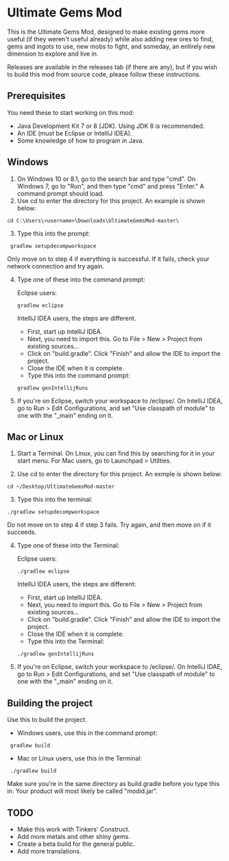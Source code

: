 # Ultimate Gems Mod

This is the Ultimate Gems Mod, designed to make existing gems more useful (if they weren't useful already) while also adding new ores to find, gems and ingots to use, new mobs to fight, and someday, an entirely new dimension to explore and live in.

Releases are available in the releases tab (if there are any), but if you wish to build this mod from source code, please follow these instructions.

## Prerequisites

You need these to start working on this mod:
* Java Development Kit 7 or 8 (JDK). Using JDK 8 is recommended.
* An IDE (must be Eclipse or IntelliJ IDEA).
* Some knowledge of how to program in Java.

## Windows

1. On Windows 10 or 8.1, go to the search bar and type "cmd". On Windows 7, go to "Run", and then type "cmd" and press "Enter." A command prompt should load.
2. Use cd to enter the directory for this project. An example is shown below:

`cd C:\Users\<username>\Downloads\UltimateGemsMod-master\ `

3. Type this into the prompt:

` gradlew setupdecompworkspace`

Only move on to step 4 if everything is successful. If it fails, check your network connection and try again.

4. Type one of these into the command prompt:

    Eclipse users:
    
    `gradlew eclipse`
    
    IntelliJ IDEA users, the steps are different.
    * First, start up IntelliJ IDEA.
    * Next, you need to import this. Go to File > New > Project from existing sources...
    * Click on "build.gradle". Click "Finish" and allow the IDE to import the project.
    * Close the IDE when it is complete.
    * Type this into the command prompt:
    
    `gradlew genIntellijRuns`
    
5. If you're on Eclipse, switch your workspace to /eclipse/. On IntelliJ IDEA, go to Run > Edit Configurations, and set "Use classpath of module" to one with the "_main" ending on it.

## Mac or Linux

1. Start a Terminal. On Linux, you can find this by searching for it in your start menu. For Mac users, go to Launchpad > Utilties.

2. Use cd to enter the directory for this project. An exmple is shown below:

`cd ~/Desktop/UltimateGemsMod-master`

3. Type this into the terminal:

`./gradlew setupdecompworkspace`

Do not move on to step 4 if step 3 fails. Try again, and then move on if it succeeds.

4. Type one of these into the Terminal:
    
    Eclipse users:
    
    `./gradlew eclipse `
    
    IntelliJ IDEA users, the steps are different:
    * First, start up IntelliJ IDEA.
    * Next, you need to import this. Go to File > New > Project from existing sources...
    * Click on "build.gradle". Click "Finish" and allow the IDE to import the project.
    * Close the IDE when it is complete.
    * Type this into the Terminal:
    
    `./gradlew genIntellijRuns`
    
5. If you're on Eclipse, switch your workspace to /eclipse/. On IntelliJ IDAE, go to Run > Edit Configurations, and set "Use classpath of module" to one with the "_main" ending on it.

## Building the project

Use this to build the project.

* Windows users, use this in the command prompt:

` gradlew build`

* Mac or Linux users, use this in the Terminal:

` ./gradlew build`

Make sure you're in the same directory as build.gradle before you type this in. Your product will most likely be called "modid.jar".

## TODO
* Make this work with Tinkers' Construct.
* Add more metals and other shiny gems.
* Create a beta build for the general public.
* Add more translations.